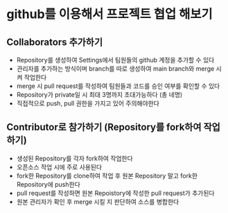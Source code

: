 # github를 이용해서 프로젝트 협업 해보기

## Collaborators 추가하기
- Repository를 생성하여 Settings에서 팀원들의 github 계정을 추가할 수 있다
- 관리자를 추가하는 방식이며 branch를 따로 생성하여 main branch와 merge 시켜 작업한다
- merge 시 pull request를 작성하여 팀원들과 코드를 승인 여부를 확인할 수 있다
- Repository가 private일 시 최대 3명까지 초대가능하다 (총 네명)
- 직접적으로 push, pull 권한을 가지고 있어 주의해야한다

## Contributor로 참가하기 (Repository를 fork하여 작업하기)
- 생성된 Repository를 각자 fork하여 작업한다
- 오픈소스 작업 시에 주로 사용된다
- fork한 Repository를 clone하여 작업 후 원본 Repository 말고 fork한 Repository에 push한다
- pull request를 작성하면 원본 Repoistory에 작성한 pull request가 추가된다
- 원본 관리자가 확인 후 merge 시킬 지 판단하여 소스를 병합한다
